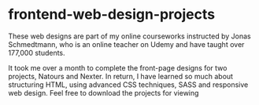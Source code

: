 # frontend-web-design-projects
 <p>These web designs are part of my online courseworks instructed by Jonas Schmedtmann, who is an online teacher on Udemy and have taught over 177,000 students.</p>

<p>It took me over a month to complete the front-page designs for two projects, Natours and Nexter. In return, I have learned so much about structuring HTML, using advanced CSS techniques, SASS and responsive web design. Feel free to download the projects for viewing </p>
